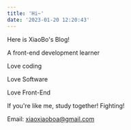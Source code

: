 ```yaml
---
title: 'Hi~'
date: '2023-01-20 12:20:43'
---
```


Here is XiaoBo's Blog!

A front-end development learner

Love coding

Love Software

Love Front-End

If you're like me, study together! Fighting!

Email: [xiaoxiaoboa@gmail.com](mailto:xiaoxiaoboa@gmail.com)

